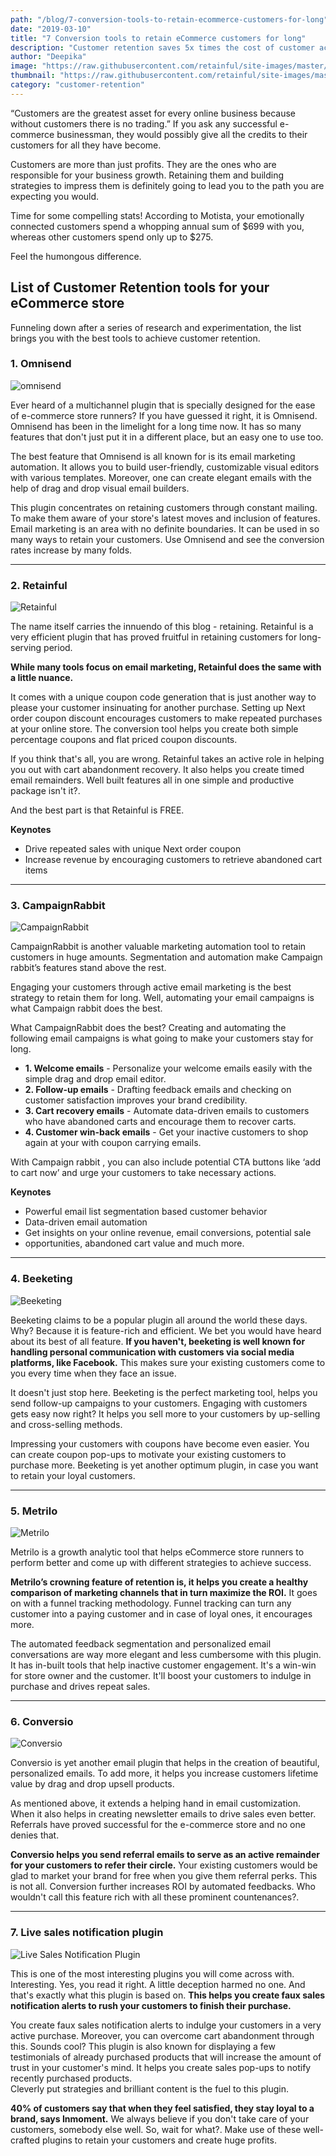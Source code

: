 ```yaml
---
path: "/blog/7-conversion-tools-to-retain-ecommerce-customers-for-long"
date: "2019-03-10"
title: "7 Conversion tools to retain eCommerce customers for long"
description: "Customer retention saves 5x times the cost of customer acquisition.  The following list brings you with the top-rated retention tools for eCommerce stores. Start retaining your customers with exclusive discounting strategy and targeted email marketing."
author: "Deepika"
image: "https://raw.githubusercontent.com/retainful/site-images/master/7%20Conversion%20tools%20to%20retain%20eCommerce%20customers%20for%20long/7-conversion-tools-to-retain-ecommerce-customers-for-long.png"
thumbnail: "https://raw.githubusercontent.com/retainful/site-images/master/7%20Conversion%20tools%20to%20retain%20eCommerce%20customers%20for%20long/7-conversion-tools-to-retain-ecommerce-customers-for-long.png"
category: "customer-retention"
---
```


“Customers are the greatest asset for every online business because without customers there is no trading.” If you ask any successful e-commerce businessman, they would possibly give all the credits to their customers for all they have become.

Customers are more than just profits. They are the ones who are responsible for your business growth. Retaining them and building strategies to impress them is definitely going to lead you to the path you are expecting you would.

Time for some compelling stats!
According to <link-text url="https://www.motista.com/" rel="noopener nofollow" target="_blank">Motista</link-text>, your emotionally connected customers spend a whopping annual sum of $699 with you, whereas other customers spend only up to $275. 

Feel the humongous difference. 

## List of Customer Retention tools for your eCommerce store
Funneling down after a series of research and experimentation, the list brings you with the best tools to achieve customer retention.



### 1. <link-text url="https://www.omnisend.com/" target="_blank" rel="noopener nofollow"> Omnisend </link-text>

![omnisend](https://raw.githubusercontent.com/retainful/site-images/master/7%20Conversion%20tools%20to%20retain%20eCommerce%20customers%20for%20long/Omnisend.png)

Ever heard of a multichannel plugin that is specially designed for the ease of e-commerce store runners? If you have guessed it right, it is Omnisend. Omnisend has been in the limelight for a long time now. It has so many features that don't just put it in a different place, but an easy one to use too.

The best feature that Omnisend is all known for is its email marketing automation. It allows you to build user-friendly, customizable visual editors with various templates. Moreover, one can create elegant emails with the help of drag and drop visual email builders. 

This plugin concentrates on retaining customers through constant mailing. To make them aware of your store's latest moves and inclusion of features. Email marketing is an area with no definite boundaries. It can be used in so many ways to <link-text url="https://www.retainful.com/blog/the-simple-way-to-retain-all-your-customers/" target="_blank" rel="noopener">retain your customers</link-text>. Use Omnisend and see the conversion rates increase by many folds.

____

### 2. <link-text url="https://www.retainful.com/" target="_blank" rel="noopener">Retainful</link-text>

![Retainful](https://raw.githubusercontent.com/retainful/site-images/master/7%20Conversion%20tools%20to%20retain%20eCommerce%20customers%20for%20long/Retainful.png)

The name itself carries the innuendo of this blog - retaining. Retainful is a very efficient plugin that has proved fruitful in retaining customers for long-serving period.

**While many tools focus on email marketing, Retainful does the same with a little nuance.**

It comes with a unique coupon code generation that is just another way to please your customer insinuating for another purchase. Setting up <link-text url="https://www.retainful.com/blog/how-to-provide-next-order-coupon-in-woocommerce/" rel="noopener" target="_blank">Next order coupon discount</link-text> encourages customers to make repeated purchases at your online store. The conversion tool helps you create both simple percentage coupons and flat priced coupon discounts. 

If you think that's all, you are wrong. 
Retainful takes an active role in helping you out with cart abandonment recovery. It also helps you create timed email remainders.  Well built features all in one simple and productive package isn't it?.

And the best part is that Retainful is FREE.

**Keynotes**
- Drive repeated sales with unique Next order coupon
- Increase revenue by encouraging customers to retrieve abandoned cart items

____

### 3. <link-text url="https://www.campaignrabbit.com/" rel="noopener" target="_blank">CampaignRabbit</link-text>

![CampaignRabbit](https://raw.githubusercontent.com/retainful/site-images/master/7%20Conversion%20tools%20to%20retain%20eCommerce%20customers%20for%20long/Campaignrabbit.png)

CampaignRabbit is another valuable marketing automation tool to retain customers in huge amounts. Segmentation and automation make Campaign rabbit’s features stand above the rest. 

Engaging your customers through active email marketing is the best strategy to retain them for long. Well, automating your email campaigns is what Campaign rabbit does the best.

What CampaignRabbit does the best?
Creating and automating the following email campaigns is what going to make your customers stay for long.

- **1. Welcome emails** - Personalize your welcome emails easily with the simple drag and drop email editor.
- **2. Follow-up emails** - Drafting feedback emails and checking on customer satisfaction improves your brand credibility.
- **3. <link-text url="https://www.campaignrabbit.com/blog/reduce-cart-abandonment-recovery-solutions/" target="_blank" rel="noopener">Cart recovery emails</link-text>** -  Automate data-driven emails to customers who have abandoned carts and encourage them to recover carts.
- **4. Customer win-back emails** - Get your inactive customers to shop again at your with coupon carrying emails.

With Campaign rabbit , you can also include potential CTA buttons like ‘add to cart now’ and urge your customers to take necessary actions.

**Keynotes**
- Powerful email list segmentation based customer behavior
- Data-driven email automation
- Get insights on your online revenue, email conversions, potential sale
- opportunities, abandoned cart value and much more. 

____

### 4. <link-text url="https://beeketing.com/" target="_blank" rel="noopener nofollow">Beeketing</link-text>

![Beeketing](https://raw.githubusercontent.com/retainful/site-images/master/7%20Conversion%20tools%20to%20retain%20eCommerce%20customers%20for%20long/Beeketing.png)

Beeketing claims to be a popular plugin all around the world these days. Why?  Because it is feature-rich and efficient. 
We bet you would have heard about its best of all feature. **If you haven't, beeketing is well known for handling personal communication with customers via social media platforms, like Facebook.** This makes sure your existing customers come to you every time when they face an issue. 

It doesn't just stop here.
Beeketing is the perfect marketing tool, helps you send follow-up campaigns to your customers. Engaging with customers gets easy now right? It helps you sell more to your customers by up-selling and cross-selling methods.

Impressing your customers with coupons have become even easier. You can create coupon pop-ups to motivate your existing customers to purchase more. Beeketing is yet another optimum plugin, in case you want to retain your loyal customers. 

____

### 5. <link-text url="https://www.metrilo.com/" rel="noopener nofollow" target="_blank">Metrilo</link-text>

![Metrilo](https://raw.githubusercontent.com/retainful/site-images/master/7%20Conversion%20tools%20to%20retain%20eCommerce%20customers%20for%20long/Metrilo.png)



Metrilo is a growth analytic tool that helps eCommerce store runners to perform better and come up with different strategies to achieve success. 

**Metrilo’s crowning feature of retention is, it helps you create a healthy comparison of marketing channels that in turn maximize the ROI.** It goes on with a funnel tracking methodology. Funnel tracking can turn any customer into a paying customer and in case of loyal ones, it encourages more. 

The <link-text url="https://www.campaignrabbit.com/blog/grow-your-ecommerce-store-with-9-effective-automated-emails/" rel="noopener" target="_blank">automated feedback segmentation</link-text> and personalized email conversations are way more elegant and less cumbersome with this plugin. It has in-built tools that help inactive customer engagement. It's a win-win for store owner and the customer. It'll boost your customers to indulge in purchase and drives repeat sales.
____

### 6. <link-text url="https://conversio.com/" rel="noopener" target="_blank">Conversio</link-text>

![Conversio](https://raw.githubusercontent.com/retainful/site-images/master/7%20Conversion%20tools%20to%20retain%20eCommerce%20customers%20for%20long/Conversio.png)


Conversio is yet another email plugin that helps in the creation of beautiful, personalized emails. To add more, it helps you increase customers lifetime value by drag and drop upsell products. 

As mentioned above, it extends a helping hand in email customization. When it also helps in creating newsletter emails to drive sales even better. Referrals have proved successful for the e-commerce store and no one denies that. 

**Conversio helps you send referral emails to serve as an active remainder for your customers to refer their circle.** Your existing customers would be glad to market your brand for free when you give them referral perks. This is not all. Conversion further increases ROI by automated feedbacks. Who wouldn't call this feature rich with all these prominent countenances?.

____ 

### 7. <link-text url="https://wordpress.org/plugins/sales-pop/" rel="noopener nofollow" target="_blank">Live sales notification plugin</link-text>

![Live Sales Notification Plugin](https://raw.githubusercontent.com/retainful/site-images/master/https://raw.githubusercontent.com/retainful/site-images/master/7%20Conversion%20tools%20to%20retain%20eCommerce%20customers%20for%20long/Live%20Sales%20Notifications.png)


This is one of the most interesting plugins you will come across with. Interesting. Yes, you read it right. A little deception harmed no one. And that's exactly what this plugin is based on. **This helps you create faux sales notification alerts to rush your customers to finish their purchase.**

You create faux sales notification alerts to indulge your customers in a very active purchase. Moreover, you can overcome cart abandonment through this. Sounds cool? This plugin is also known for displaying a few testimonials of already purchased products that will increase the amount of trust in your customer's mind. It helps you create sales pop-ups to notify recently purchased products.  
Cleverly put strategies and brilliant content is the fuel to this plugin.

**40% of customers say that when they feel satisfied, they stay loyal to a brand, says <link-text url="https://www.inmoment.com/business-and-customer-experience-intelligence/" rel="nooopener nofollow" target="_blank">Inmoment.</link-text>** We always believe if you don't take care of your customers, somebody else well. So, wait for what?. Make use of these well-crafted plugins to retain your customers and create huge profits.